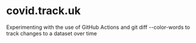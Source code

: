 # covid.track.uk
Experimenting with the use of GitHub Actions and git diff --color-words to track changes to a dataset over time
